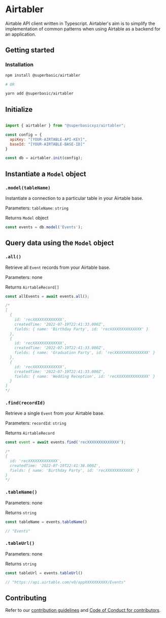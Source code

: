# Airtabler

Airtable API client written in Typescript. Airtabler's aim is to simplify the implementation of common patterns when using Airtable as a backend for an application.


## Getting started

### Installation

```bash
npm install @superbasic/airtabler

# OR

yarn add @superbasic/airtabler
```

## Initialize

```js

import { airtabler } from "@superbasicxyz/airtabler";

const config = {
  apiKey: "[YOUR-AIRTABLE-API-KEY]",
  baseId: "[YOUR-AIRTABLE-BASE-ID]"
}

const db = airtabler.init(config);
```

## Instantiate a `Model` object

### `.model(tableName)`

Instantiate a connection to a particular table in your Airtable base.

Parameters: `tableName`: `string`

Returns `Model` object

```js
const events = db.model('Events');
```

## Query data using the `Model` object

### `.all()`

Retrieve all `Event` records from your Airtable base.

Parameters: none

Returns `AirtableRecord[]`

```js
const allEvents = await events.all();

/*
[
  {
    id: 'recXXXXXXXXXXXXX',
    createdTime: '2022-07-19T22:41:33.000Z',
    fields: { name: 'Birthday Party', id: 'recXXXXXXXXXXXXXX' }
  },
  {
    id: 'recXXXXXXXXXXXXX',
    createdTime: '2022-07-19T22:41:33.000Z',
    fields: { name: 'Graduation Party', id: 'recXXXXXXXXXXXXXXX' }
  },
  {
    id: 'recXXXXXXXXXXXXX',
    createdTime: '2022-07-19T22:41:33.000Z',
    fields: { name: 'Wedding Reception', id: 'recXXXXXXXXXXXXXX' }
  }
]
*/
```

### `.find(recordId)`

Retrieve a single `Event` from your Airtable base.

Parameters: `recordId`: `string`

Returns `AirtableRecord`

```js
const event = await events.find('recXXXXXXXXXXXXXX');

/*
{
  id: 'recXXXXXXXXXXXXX',
  createdTime: '2022-07-19T22:41:38.000Z',
  fields: { name: 'Birthday Party', id: 'recXXXXXXXXXXXX' }
}
*/

```

### `.tableName()`

Parameters: none

Returns `string`

```js
const tableName = events.tableName()

// "Events"
```

### `.tableUrl()`

Parameters: none

Returns `string`

```js
const tableUrl = events.tableUrl()

// "https://api.airtable.com/v0/appXXXXXXXXXX/Events"
```

## Contributing

Refer to our [contribution guidelines](https://github.com/superbasicxyz/airtabler/blob/main/CONTRIBUTING.md) and [Code of Conduct for contributors](https://github.com/superbasicxyz/airtabler/blob/main/CODE_OF_CONDUCT.md).
